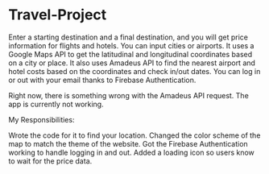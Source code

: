 # Travel-Project
Enter a starting destination and a final destination, and you will get price information for flights and hotels. You can input cities or airports. It uses a Google Maps API to get the latitudinal and longitudinal coordinates based on a city or place. It also uses Amadeus API to find the nearest airport and hotel costs based on the coordinates and check in/out dates. 
You can log in or out with your email thanks to Firebase Authentication.

Right now, there is something wrong with the Amadeus API request. The app is currently not working.

My Responsibilities:

Wrote the code for it to find your location.
Changed the color scheme of the map to match the theme of the website.
Got the Firebase Authentication working to handle logging in and out.
Added a loading icon so users know to wait for the price data.
